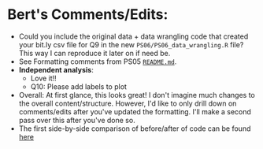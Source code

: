 # Bert's Comments/Edits:

* Could you include the original data + data wrangling code that created your bit.ly csv file for Q9 in the new `PS06/PS06_data_wrangling.R` file? This way I can reproduce it later on if need be.
* See Formatting comments from PS05 [`README.md`](https://github.com/rudeboybert/moderndive_labs/tree/master/PS5-%20regression%20with%20one%20cat%20x#berts-commentsedits).
* **Independent analysis**:
    + Love it!!
    + Q10: Please add labels to plot
* Overall: At first glance, this looks great! I don't imagine much changes to the overall content/structure. However, I'd like to only drill down on comments/edits after you've updated the formatting. I'll make a second pass over this after you've done so. 
* The first side-by-side comparison of before/after of code can be found [here](https://github.com/rudeboybert/moderndive_labs/pull/7/files?utf8=%E2%9C%93&diff=split&w=1)